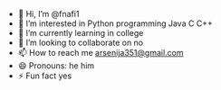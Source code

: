 - 👋 Hi, I’m @fnafi1
- 👀 I’m interested in Python programming Java C C++
- 🌱 I’m currently learning in college
- 💞️ I’m looking to collaborate on no
- 📫 How to reach me arsenija351@gmail.com
- 😄 Pronouns: he him
- ⚡ Fun fact yes

<!---
fnafi1/fnafi1 is a ✨ special ✨ repository because its `README.md` (this file) appears on your GitHub profile.
You can click the Preview link to take a look at your changes.
--->
